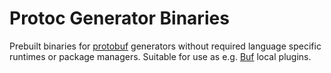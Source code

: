 # Protoc Generator Binaries

Prebuilt binaries for [protobuf](https://github.com/protocolbuffers/protobuf) generators without required language specific runtimes or package managers. Suitable for use as e.g. [Buf](https://buf.build/) local plugins.
